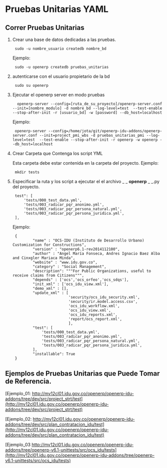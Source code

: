# Pruebas Unitarias YAML

## Correr Pruebas Unitarias

1. Crear una base de datos dedicadas a las pruebas.

        sudo -u nombre_usuario createdb nombre_bd

	Ejemplo:

        sudo -u openerp createdb pruebas_unitarias

2. autenticarse con el usuario propietario de la bd

		sudo su openerp

3. Ejecutar el openerp server en modo pruebas

         openerp-server --config=[ruta_de_su_proyecto]/openerp-server.conf --init=[nombre_modulo] -d nombre_bd --log-level=test  --test-enable --stop-after-init -r [usuario_bd] -w [password] --db_host=localhost

	Ejemplo:

    	openerp-server --config=/home/jota/git/openerp-idu-addons/openerp-server.conf --init=project_pmi_wbs -d pruebas_unitarias_pmi --log-level=test  --test-enable --stop-after-init -r openerp -w openerp --db_host=localhost

4. Crear Carpeta que Contenga los script YML

	Esta carpeta debe estar contenida en la carpeta del proyecto.
    Ejemplo:

		mkdir tests

5. Especificar la ruta y los script a ejecutar el el archivo _ _ __openerp__ _ _.py del proyecto.

		test": [
            'tests/000_test_data.yml',
            'tests/003_radicar_pqr_anonimo.yml',
            'tests/003_radicar_pqr_persona_natural.yml',
            'tests/003_radicar_pqr_persona_juridica.yml',
        ],
	Ejemplo:

        {
                "name" : "OCS-IDU (Instituto de Desarrollo Urbano) Customization for Constructions",
                "version" : "openerp6.1-rev2014112100",
                "author" : "Angel María Fonseca, Andres Ignacio Baez Alba and Cinxgler Mariaca Minda",
                "website" : "www.idu.gov.co",
                "category" : "Social Management",
                "description": """For Public Organizations, useful to receive claims from Citizens""",
                "depends" : ['ocs','ocs_orfeo','ocs_sdqs'],
                "init_xml" : ['ocs_idu_view.xml'],
                "demo_xml" : [],
                "update_xml" : [
                                'security/ocs_idu_security.xml',
                                'security/ir.model.access.csv',
                                'ocs_idu_workflow.xml',
                                'ocs_idu_view.xml',
                                'ocs_idu_reports.xml',
                                'report/ocs_report.xml',
                                ],
                "test": [
                    'tests/000_test_data.yml',
                    'tests/003_radicar_pqr_anonimo.yml',
                    'tests/003_radicar_pqr_persona_natural.yml',
                    'tests/003_radicar_pqr_persona_juridica.yml',
                ],
                "installable": True
        }


## Ejemplos de Pruebas Unitarias que Puede Tomar de Referencia.
[Ejemplo_01:  http://mv12cl01.idu.gov.co/openerp/openerp-idu-addons/tree/dev/src/project_strt/test](http://mv12cl01.idu.gov.co/openerp/openerp-idu-addons/tree/dev/src/project_strt/test)

[Ejemplo_02: http://mv12cl01.idu.gov.co/openerp/openerp-idu-addons/tree/dev/src/plan_contratacion_idu/test](http://mv12cl01.idu.gov.co/openerp/openerp-idu-addons/tree/dev/src/plan_contratacion_idu/test)

[Ejemplo_03 http://mv12cl01.idu.gov.co/openerp/openerp-idu-addons/tree/openerp-v6.1-unittests/src/ocs_idu/tests](http://mv12cl01.idu.gov.co/openerp/openerp-idu-addons/tree/openerp-v6.1-unittests/src/ocs_idu/tests)